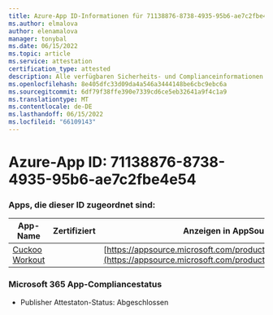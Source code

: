 ```yaml
---
title: Azure-App ID-Informationen für 71138876-8738-4935-95b6-ae7c2fbe4e54
ms.author: elmalova
author: elenamalova
manager: tonybal
ms.date: 06/15/2022
ms.topic: article
ms.service: attestation
certification_type: attested
description: Alle verfügbaren Sicherheits- und Complianceinformationen für 71138876-8738-4935-95b6-ae7c2fbe4e54.
ms.openlocfilehash: 8e405dfc33d09da4a546a3444148be6cbc9ebc6a
ms.sourcegitcommit: 6df79f38ffe390e7339cd6ce5eb32641a9f4c1a9
ms.translationtype: MT
ms.contentlocale: de-DE
ms.lasthandoff: 06/15/2022
ms.locfileid: "66109143"
---
```

# <a name="azure-app-id-71138876-8738-4935-95b6-ae7c2fbe4e54"></a>Azure-App ID: 71138876-8738-4935-95b6-ae7c2fbe4e54


### <a name="apps-associated-with-this-id"></a>Apps, die dieser ID zugeordnet sind:
| **App-Name** | **Zertifiziert** | **Anzeigen in AppSource** |
|--------------|---------------|-----------------------|
| [Cuckoo Workout](../forward/WA200002750.md) |  | [https://appsource.microsoft.com/product/office/WA200002750](https://appsource.microsoft.com/product/office/WA200002750) |

### <a name="microsoft-365-app-compliance-status"></a>Microsoft 365 App-Compliancestatus
- Publisher Attestaton-Status: Abgeschlossen
